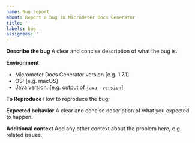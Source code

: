 ```yaml
---
name: Bug report
about: Report a bug in Micrometer Docs Generator
title: ''
labels: bug
assignees: ''
---
```


**Describe the bug**
A clear and concise description of what the bug is.

**Environment**
<!-- In what environment did the bug happen? -->

- Micrometer Docs Generator version [e.g. 1.7.1]
- OS: [e.g. macOS]
- Java version: [e.g. output of `java -version`]

**To Reproduce**
How to reproduce the bug:
<!-- If possible, please provide a test case or minimal sample application that reproduces
the problem. This makes it much easier for us to diagnose the problem and to verify that
we have fixed it. -->

**Expected behavior**
A clear and concise description of what you expected to happen.

**Additional context**
Add any other context about the problem here, e.g. related issues.
